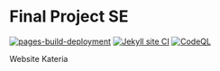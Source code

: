 # Final Project SE

[![pages-build-deployment](https://github.com/StevanusO/SE-Kelompok-16/actions/workflows/pages/pages-build-deployment/badge.svg)](https://github.com/StevanusO/SE-Kelompok-16/actions/workflows/pages/pages-build-deployment) [![Jekyll site CI](https://github.com/StevanusO/SE-Kelompok-16/actions/workflows/jekyll.yml/badge.svg)](https://github.com/StevanusO/SE-Kelompok-16/actions/workflows/jekyll.yml) [![CodeQL](https://github.com/StevanusO/SE-Kelompok-16/actions/workflows/codeql.yml/badge.svg)](https://github.com/StevanusO/SE-Kelompok-16/actions/workflows/codeql.yml)

Website Kateria
